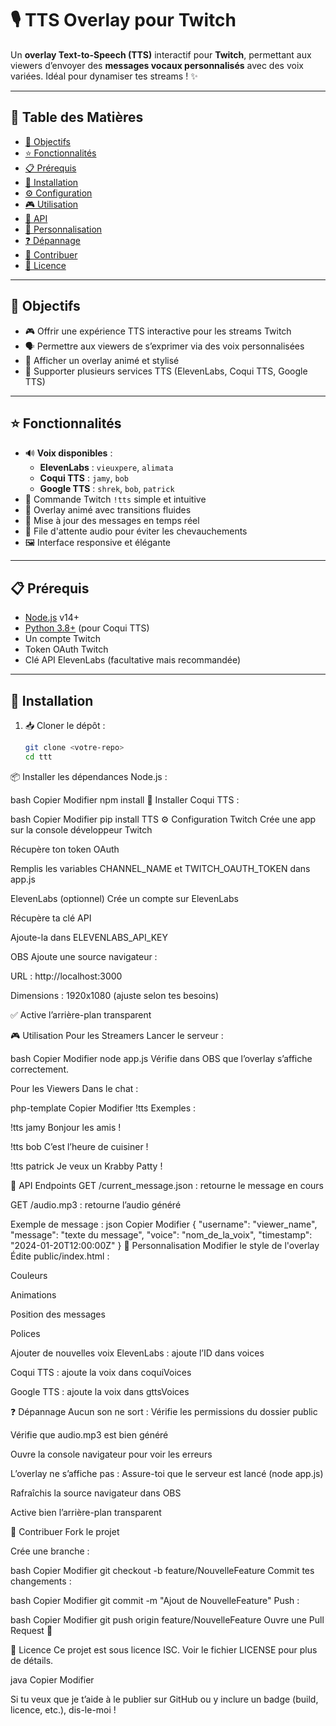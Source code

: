 # 🎙️ TTS Overlay pour Twitch

Un **overlay Text-to-Speech (TTS)** interactif pour **Twitch**, permettant aux viewers d’envoyer des **messages vocaux personnalisés** avec des voix variées. Idéal pour dynamiser tes streams ! ✨

---

## 📑 Table des Matières

- [🎯 Objectifs](#🎯-objectifs)
- [⭐ Fonctionnalités](#⭐-fonctionnalités)
- [📋 Prérequis](#📋-prérequis)
- [🚀 Installation](#🚀-installation)
- [⚙️ Configuration](#⚙️-configuration)
- [🎮 Utilisation](#🎮-utilisation)
- [🔧 API](#🔧-api)
- [🎨 Personnalisation](#🎨-personnalisation)
- [❓ Dépannage](#❓-dépannage)
- [🤝 Contribuer](#🤝-contribuer)
- [📄 Licence](#📄-licence)

---

## 🎯 Objectifs

- 🎮 Offrir une expérience TTS interactive pour les streams Twitch
- 🗣️ Permettre aux viewers de s’exprimer via des voix personnalisées
- 💫 Afficher un overlay animé et stylisé
- 🔧 Supporter plusieurs services TTS (ElevenLabs, Coqui TTS, Google TTS)

---

## ⭐ Fonctionnalités

- 🔊 **Voix disponibles** :
  - **ElevenLabs** : `vieuxpere`, `alimata`
  - **Coqui TTS** : `jamy`, `bob`
  - **Google TTS** : `shrek`, `bob`, `patrick`
- 💬 Commande Twitch `!tts` simple et intuitive
- 🎨 Overlay animé avec transitions fluides
- 🔄 Mise à jour des messages en temps réel
- 🎵 File d'attente audio pour éviter les chevauchements
- 🖼️ Interface responsive et élégante

---

## 📋 Prérequis

- [Node.js](https://nodejs.org/) v14+
- [Python 3.8+](https://www.python.org/) (pour Coqui TTS)
- Un compte Twitch
- Token OAuth Twitch
- Clé API ElevenLabs (facultative mais recommandée)

---

## 🚀 Installation

1. 📥 Cloner le dépôt :
   ```bash
   git clone <votre-repo>
   cd ttt

📦 Installer les dépendances Node.js :

bash
Copier
Modifier
npm install
🐍 Installer Coqui TTS :

bash
Copier
Modifier
pip install TTS
⚙️ Configuration
Twitch
Crée une app sur la console développeur Twitch

Récupère ton token OAuth

Remplis les variables CHANNEL_NAME et TWITCH_OAUTH_TOKEN dans app.js

ElevenLabs (optionnel)
Crée un compte sur ElevenLabs

Récupère ta clé API

Ajoute-la dans ELEVENLABS_API_KEY

OBS
Ajoute une source navigateur :

URL : http://localhost:3000

Dimensions : 1920x1080 (ajuste selon tes besoins)

✅ Active l’arrière-plan transparent

🎮 Utilisation
Pour les Streamers
Lancer le serveur :

bash
Copier
Modifier
node app.js
Vérifie dans OBS que l’overlay s’affiche correctement.

Pour les Viewers
Dans le chat :

php-template
Copier
Modifier
!tts <voix> <message>
Exemples :

!tts jamy Bonjour les amis !

!tts bob C’est l’heure de cuisiner !

!tts patrick Je veux un Krabby Patty !

🔧 API
Endpoints
GET /current_message.json : retourne le message en cours

GET /audio.mp3 : retourne l’audio généré

Exemple de message :
json
Copier
Modifier
{
  "username": "viewer_name",
  "message": "texte du message",
  "voice": "nom_de_la_voix",
  "timestamp": "2024-01-20T12:00:00Z"
}
🎨 Personnalisation
Modifier le style de l'overlay
Édite public/index.html :

Couleurs

Animations

Position des messages

Polices

Ajouter de nouvelles voix
ElevenLabs : ajoute l’ID dans voices

Coqui TTS : ajoute la voix dans coquiVoices

Google TTS : ajoute la voix dans gttsVoices

❓ Dépannage
Aucun son ne sort :
Vérifie les permissions du dossier public

Vérifie que audio.mp3 est bien généré

Ouvre la console navigateur pour voir les erreurs

L’overlay ne s’affiche pas :
Assure-toi que le serveur est lancé (node app.js)

Rafraîchis la source navigateur dans OBS

Active bien l’arrière-plan transparent

🤝 Contribuer
Fork le projet

Crée une branche :

bash
Copier
Modifier
git checkout -b feature/NouvelleFeature
Commit tes changements :

bash
Copier
Modifier
git commit -m "Ajout de NouvelleFeature"
Push :

bash
Copier
Modifier
git push origin feature/NouvelleFeature
Ouvre une Pull Request 🚀

📄 Licence
Ce projet est sous licence ISC. Voir le fichier LICENSE pour plus de détails.

java
Copier
Modifier

Si tu veux que je t’aide à le publier sur GitHub ou y inclure un badge (build, licence, etc.), dis-le-moi !